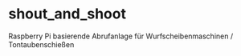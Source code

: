 # shout_and_shoot
Raspberry Pi basierende Abrufanlage für Wurfscheibenmaschinen / Tontaubenschießen
